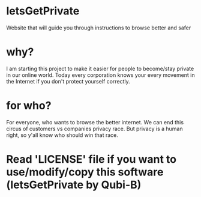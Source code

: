 # letsGetPrivate
Website that will guide you through instructions to browse better and safer

# why?
I am starting this project to make it easier for people to become/stay private in our online world. Today every corporation knows your every movement in the Internet if you don't protect yourself correctly.

# for who?
For everyone, who wants to browse the better internet. We can end this circus of customers vs companies privacy race. But privacy is a human right, so y'all know who should win that race.

# Read 'LICENSE' file if you want to use/modify/copy this software (letsGetPrivate by Qubi-B)
